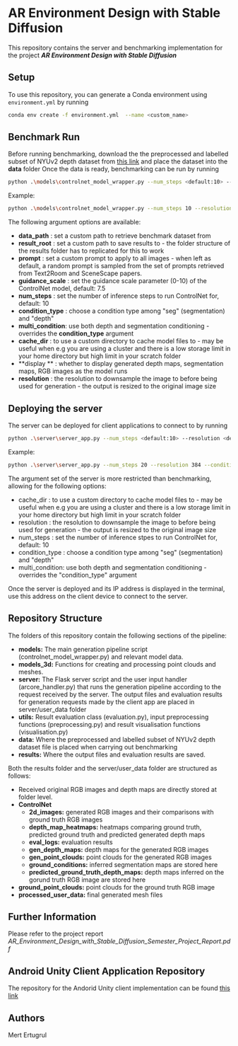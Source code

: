 # AR Environment Design with Stable Diffusion

This repository contains the server and benchmarking implementation for the project **_AR Environment Design with Stable Diffusion_**


## Setup
To use this repository, you can generate a Conda environment using `environment.yml` by running
```sh
conda env create -f environment.yml  --name <custom_name>
```

## Benchmark Run
Before running benchmarking, download the the preprocessed and labelled subset of NYUv2 depth dataset from [this link](http://horatio.cs.nyu.edu/mit/silberman/nyu_depth_v2/nyu_depth_v2_labeled.mat) and place the dataset into the **data** folder
Once the data is ready, benchmarking can be run by running
```sh
python .\models\controlnet_model_wrapper.py --num_steps <default:10> --resolution <default:512> --condition_type <default:depth, options: depth, seg> --multi_condition <defalt: False>
```
Example:
```sh
python .\models\controlnet_model_wrapper.py --num_steps 10 --resolution 512 --condition_type seg
```

The following argument options are available:
- **data_path**      : set a custom path to retrieve benchmark dataset from
- **result_root**    : set a custom path to save results to - the folder structure of the results folder has to replicated for this to work 
- **prompt**         : set a custom prompt to apply to all images - when left as default, a random prompt is sampled from the set of prompts retrieved from Text2Room and SceneScape papers.
- **guidance_scale** : set the guidance scale parameter (0-10) of the ControlNet model, default: 7.5
- **num_steps**      : set the number of inference steps to run ControlNet for, default: 10
- **condition_type** : choose a condition type among "seg" (segmentation) and "depth" 
- **multi_condition**: use both depth and segmentation conditioning - overrides the **condition_type** argument
- **cache_dir**      : to use a custom directory to cache model files to - may be useful when e.g you are using a cluster and there is a low storage limit in your home directory but high limit in your scratch folder
- **display **       : whether to display generated depth maps, segmentation maps, RGB images as the model runs
- **resolution**     : the resolution to downsample the image to before being used for generation - the output is resized to the original image size


## Deploying the server
The server can be deployed for client applications to connect to by running
```sh
python .\server\server_app.py --num_steps <default:10> --resolution <default:512> --condition_type <default:depth, options: depth, seg>
```
Example:
```sh
python .\server\server_app.py --num_steps 20 --resolution 384 --condition_type seg
```

The argument set of the server is more restricted than benchmarking, allowing for the following options:
- cache_dir      : to use a custom directory to cache model files to - may be useful when e.g you are using a cluster and there is a low storage limit in your home directory but high limit in your scratch folder
- resolution     : the resolution to downsample the image to before being used for generation - the output is resized to the original image size
- num_steps      : set the number of inference stpes to run ControlNet for, default: 10
- condition_type : choose a condition type among "seg" (segmentation) and "depth" 
- multi_condition: use both depth and segmentation conditioning - overrides the "condition_type" argument

Once the server is deployed and its IP address is displayed in the terminal, use this address on the client device to connect to the server.

## Repository Structure
The folders of this repository contain the following sections of the pipeline:
- **models:** The main generation pipeline script (controlnet_model_wrapper.py) and relevant model data.
- **models_3d:** Functions for creating and processing point clouds and meshes.
- **server:** The Flask server script and the user input handler (arcore_handler.py) that runs the generation pipeline according to the request received by the server.
The output files and evaluation results for generation requests made by the client app are placed in server/user_data folder
- **utils:** Result evaluation class (evaluation.py), input preprocessing functions (preprocessing.py) and result visualisation functions (visualisation.py)
- **data:** Where the preprocessed and labelled subset of NYUv2 depth dataset file is placed when carrying out benchmarking
- **results:** Where the output files and evaluation results are saved.

Both the results folder and the server/user_data folder are structured as follows:
- Received original RGB images and depth maps are directly stored at folder level.
- **ControlNet**
    - **2d_images:** generated RGB images and their comparisons with ground truth RGB images
    - **depth_map_heatmaps:** heatmaps comparing ground truth, predicted ground truth and predicted generated depth maps
    - **eval_logs:** evaluation results
    - **gen_depth_maps:** depth maps for the generated RGB images
    - **gen_point_clouds:** point clouds for the generated RGB images
    - **ground_conditions:** inferred segmentation maps are stored here
    - **predicted_ground_truth_depth_maps:** depth maps inferred on the gorund truth RGB image are stored here
- **ground_point_clouds:** point clouds for the ground truth RGB image 
- **processed_user_data:** final generated mesh files

## Further Information
Please refer to the project report _AR_Environment_Design_with_Stable_Diffusion_Semester_Project_Report.pdf_

## Android Unity Client Application Repository
The repository for the Andorid Unity client implementation can be found [this link](https://github.com/Ertugrulmert/AR_Stable_Diffusion_Unity_Client/tree/master) 

## Authors
Mert Ertugrul 
